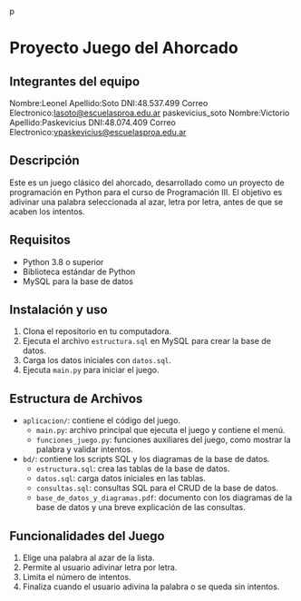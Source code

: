p

# Proyecto Juego del Ahorcado

## Integrantes del equipo
Nombre:Leonel 
Apellido:Soto
DNI:48.537.499
Correo Electronico:lasoto@escuelasproa.edu.ar
paskevicius_soto
Nombre:Victorio 
Apellido:Paskevicius
DNI:48.074.409
Correo Electronico:vpaskevicius@escuelasproa.edu.ar

## Descripción
Este es un juego clásico del ahorcado, desarrollado como un proyecto de programación en Python para el curso de Programación III. El objetivo es adivinar una palabra seleccionada al azar, letra por letra, antes de que se acaben los intentos.

## Requisitos
- Python 3.8 o superior
- Biblioteca estándar de Python
- MySQL para la base de datos

## Instalación y uso
1. Clona el repositorio en tu computadora.
2. Ejecuta el archivo `estructura.sql` en MySQL para crear la base de datos.
3. Carga los datos iniciales con `datos.sql`.
4. Ejecuta `main.py` para iniciar el juego.

## Estructura de Archivos
- `aplicacion/`: contiene el código del juego.
  - `main.py`: archivo principal que ejecuta el juego y contiene el menú.
  - `funciones_juego.py`: funciones auxiliares del juego, como mostrar la palabra y validar intentos.
- `bd/`: contiene los scripts SQL y los diagramas de la base de datos.
  - `estructura.sql`: crea las tablas de la base de datos.
  - `datos.sql`: carga datos iniciales en las tablas.
  - `consultas.sql`: consultas SQL para el CRUD de la base de datos.
  - `base_de_datos_y_diagramas.pdf`: documento con los diagramas de la base de datos y una breve explicación de las consultas.

## Funcionalidades del Juego
1. Elige una palabra al azar de la lista.
2. Permite al usuario adivinar letra por letra.
3. Limita el número de intentos.
4. Finaliza cuando el usuario adivina la palabra o se queda sin intentos.
